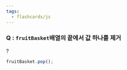 ```yaml
---
tags:
  - flashcards/js
---
```

### Q : `fruitBasket`배열의 끝에서 값 하나를 제거
?
```js
fruitBasket.pop();
```